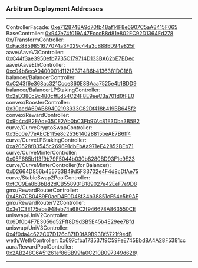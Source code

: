 ### Arbitrum Deployment Addresses

---
ControllerFacade: [0xe7128748A9d70fb48af14F8e6907C5aA8415F065](https://arbiscan.io/address/0xe7128748A9d70fb48af14F8e6907C5aA8415F065)\
BaseController: [0x947e74f019A47EcccB8d81e802EC92D1364Ed278](https://arbiscan.io/address/0x947e74f019A47EcccB8d81e802EC92D1364Ed278)\
0x/TransformController: [0xFac8859851677074a3F029c44a3cB88ED94e825f](https://arbiscan.io/address/0xFac8859851677074a3F029c44a3cB88ED94e825f)\
aave/AaveV3Controller: [0xC44f3ae3950efb7735C179714D133BA62bE7BDec](https://arbiscan.io/address/0xC44f3ae3950efb7735C179714D133BA62bE7BDec)\
aave/AaveEthController: [0xc04b6ecA0400001d112f23714B6b4136381DC16B](https://arbiscan.io/address/0xc04b6ecA0400001d112f23714B6b4136381DC16B)\
balancer/BalancerController: [0xC243f6e368ac321Ccce360E8BAaa7525e4b1BDD9](https://arbiscan.io/address/0xC243f6e368ac321Ccce360E8BAaa7525e4b1BDD9)\
balancer/BalancerLPStakingController: [0x2aD380c9c480cffEd54C24F8E9eeC3a701d0fFE0](https://arbiscan.io/address/0x2aD380c9c480cffEd54C24F8E9eeC3a701d0fFE0)\
convex/BoosterController: [0x30aedA69AB89402193933C82Df418b419BB645f2](https://arbiscan.io/address/0x30aedA69AB89402193933C82Df418b419BB645f2)\
convex/RewardController: [0x9b4c4B2EAde35CE2Ab0bC3Fb97Ac81E3Dba3B5B2](https://arbiscan.io/address/0x9b4c4B2EAde35CE2Ab0bC3Fb97Ac81E3Dba3B5B2)\
curve/CurveCryptoSwapController: [0x3Ec0e77eAECE115e8c253614028815beAE7B6ff4](https://arbiscan.io/address/0x3Ec0e77eAECE115e8c253614028815beAE7B6ff4)\
curve/CurveLPStakingController: [0xa20528fB3545c269691dbEbAa971eE42852BEb71](https://arbiscan.io/address/0xa20528fB3545c269691dbEbAa971eE42852BEb71)\
curve/CurveMinterController: [0x05F685b113f9b79F5044b030b8280BD93F1e9E23](https://arbiscan.io/address/0x05F685b113f9b79F5044b030b8280BD93F1e9E23)\
curve/CurveMinterController(for Balancer): [0xD2664D856b455733B49d5F33702e4F4d8cDfAe75](https://arbiscan.io/address/0xD2664D856b455733B49d5F33702e4F4d8cDfAe75)\
curve/StableSwap2PoolController: [0xfCC9Ea8bBbBd2dCB558931B189027e42EeF7e9D8](https://arbiscan.io/address/0xfCC9Ea8bBbBd2dCB558931B189027e42EeF7e9D8)\
gmx/RewardRouterController: [0x48b7CB0489F0aeD4E0D48f34b38851cF54c5b9AF](https://arbiscan.io/address/0x48b7CB0489F0aeD4E0D48f34b38851cF54c5b9AF)\
gmx/RewardRouterV2Controller: [0x3e1C3E175eba948eb74a68C2f946678A863550CE](https://arbiscan.io/address/0x3e1C3E175eba948eb74a68C2f946678A863550CE)\
uniswap/UniV2Controller: [0x6Df0b4F7E3056d52Fff8D9d3B5E45b4E29ee7Bfd](https://arbiscan.io/address/0x6Df0b4F7E3056d52Fff8D9d3B5E45b4E29ee7Bfd)\
uniswap/UniV3Controller: [0x4f0da4c622C07D126c87fD3fA9B93Bf5721f9edB](https://arbiscan.io/address/0x4f0da4c622C07D126c87fD3fA9B93Bf5721f9edB)\
weth/WethController: [0x697cfba173537f9C59FeE745Bbd8A4A28F5381cc](https://arbiscan.io/address/0x697cfba173537f9C59FeE745Bbd8A4A28F5381cc)\
aura/RewardPoolController: [0x2AB248C6A51261ef86BB99fa0C210B097349d628](https://arbiscan.io/address/0x2AB248C6A51261ef86BB99fa0C210B097349d628)\

---